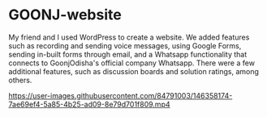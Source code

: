 # GOONJ-website


My friend and I used WordPress to create a website. We added features such as recording and sending voice messages, using Google Forms, sending in-built forms through email, and a Whatsapp functionality that connects to GoonjOdisha's official company Whatsapp. There were a few additional features, such as discussion boards and solution ratings, among others.

https://user-images.githubusercontent.com/84791003/146358174-7ae69ef4-5a85-4b25-ad09-8e79d701f809.mp4



 
